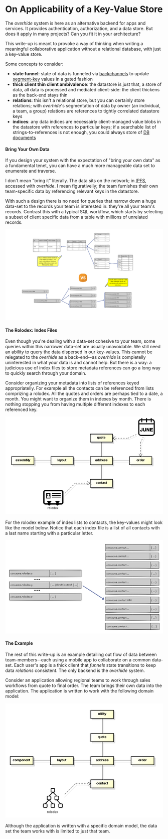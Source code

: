 # On Applicability of a Key-Value Store

The *overhide* system is here as an alternative backend for apps and services.  It provides authentication, authorization, and a data store.  But does it apply in many projects?  Can you fit it in your architecture?

This write-up is meant to provoke a way of thinking when writing a meaningful collaborative application without a relational database, with just a key-value store.

Some concepts to consider:

* **state funnel**: state of data is funneled via [backchannels](http://overhide.io/overhide/docs/glossary.html#backchannel-queue) to update [segment-key](http://overhide.io/overhide/docs/glossary.html#segment-key) values in a gated fashion
* **thick client thin client ambivalence**: the datastore is just that, a store of data, all data is processed and mediated client-side: the client thickens as the back-end stays thin
* **relations**: this isn't a relational store, but you can certainly store relations; with *overhide*'s segmentation of data by owner (an individual, a team, a group) relations are references to tightly correlated datastore keys
* **indices**: any data indices are necessairly client-managed value blobs in the datastore with references to particular keys; if a searchable list of strings-to-references is not enough, you could always store of [DB documents](https://github.com/louischatriot/nedb)

#### Bring Your Own Data

If you design your system with the expectation of "bring your own data" as a fundamental tenet, you can have a much more manageable data set to enumerate and traverse.

I don't mean "bring it" literally.  The data sits on the network; in [IPFS](https://ipfs.io/), accessed with *overhide*.  I mean figurativelly; the team furnishes their own team-specific data by referencing relevant keys in the datastore.

With such a design there is no need for queries that narrow down a huge data-set to the records your team is interested in: they're all your team's records.  Contrast this with a typical SQL workflow, which starts by selecting a subset of client specific data from a table with millions of unrelated records.

![Huge data set from RDBMS versus key-value document store](images/huge_data_set.png)

#### The Rolodex: Index Files

Even though you're dealing with a data-set cohesive to your team, some queries within this narrower data-set are usually unavoidable.  We still need an ability to query the data dispersed in our key-values.  This cannot be relegated to the *overhide* as a back-end--as *overhide* is completelly uninterested in what your data is and cannot help.  But there is a way:  a judicious use of index files to store metadata references can go a long way to quickly search through your domain.

Consider organizing your metadata into lists of references keyed appropriatelly.  For example all the contacts can be referenced from lists comprizing a rolodex.  All the quotes and orders are perhaps tied to a date, a month.  You might want to organize them in indexes by month.  There is nothing stopping you from having multiple different indexes to each referenced key.

![Using index files](images/index_files.png)

For the rolodex example of index lists to contacts, the key-values might look like the model below.  Notice that each index file is a list of all contacts with a last name starting with a particular letter.

![Rolodex](images/rolodex.png)

#### The Example

The rest of this write-up is an example detailing out flow of data between team-members--each using a mobile app to collaborate on a common data-set.  Each user's app is a thick client that *funnels* state transitions to keep data *relations* consistent.  The only backend is the *overhide* system.

Consider an application allowing regional teams to work through sales workflows from quote to final order.  The team brings their own data into the application.  The application is written to work with the following domain model:

![Static model of example domain.](images/state-funnel.png)

Although the application is written with a specific domain model, the data set the team works with is limited to just that team.
